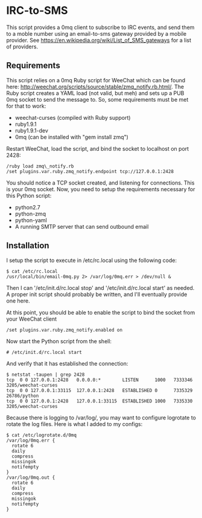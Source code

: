 # IRC-to-SMS

This script provides a 0mq client to subscribe to IRC events, and send them
to a moble number using an email-to-sms gateway provided by a mobile
provider. See https://en.wikipedia.org/wiki/List_of_SMS_gateways for a list
of providers.

## Requirements

This script relies on a 0mq Ruby script for WeeChat which can be found
here: http://weechat.org/scripts/source/stable/zmq_notify.rb.html/. The
Ruby script creates a YAML load (not valid, but meh) and sets up a PUB 0mq
socket to send the message to. So, some requirements must be met for that
to work:

- weechat-curses (compiled with Ruby support)
- ruby1.9.1
- ruby1.9.1-dev
- 0mq (can be installed with "gem install zmq")

Restart WeeChat, load the script, and bind the socket to localhost on port
2428:

    /ruby load zmq\_notify.rb
    /set plugins.var.ruby.zmq_notify.endpoint tcp://127.0.0.1:2428

You should notice a TCP socket created, and listening for connections. This
is your 0mq socket. Now, you need to setup the requirements necessary for
this Python script:

- python2.7
- python-zmq
- python-yaml
- A running SMTP server that can send outbound email

## Installation

I setup the script to execute in /etc/rc.local using the following code:

    $ cat /etc/rc.local
    /usr/local/bin/email-0mq.py 2> /var/log/0mq.err > /dev/null &

Then I can '/etc/init.d/rc.local stop' and '/etc/init.d/rc.local start' as
needed. A proper init script should probably be written, and I'll
eventually provide one here.

At this point, you should be able to enable the script to bind the socket
from your WeeChat client

    /set plugins.var.ruby.zmq_notify.enabled on

Now start the Python script from the shell:

    # /etc/init.d/rc.local start

And verify that it has established the connection:

    $ netstat -taupen | grep 2428
    tcp  0 0 127.0.0.1:2428   0.0.0.0:*        LISTEN      1000   7333346  3205/weechat-curses
    tcp  0 0 127.0.0.1:33115  127.0.0.1:2428   ESTABLISHED 0      7335329  26786/python    
    tcp  0 0 127.0.0.1:2428   127.0.0.1:33115  ESTABLISHED 1000   7335330  3205/weechat-curses

Because there is logging to /var/log/, you may want to configure logrotate
to rotate the log files. Here is what I added to my configs:

    $ cat /etc/logrotate.d/0mq
    /var/log/0mq.err {
      rotate 6
      daily
      compress
      missingok
      notifempty
    }
    /var/log/0mq.out {
      rotate 6
      daily
      compress
      missingok
      notifempty
    }
